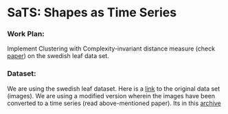 # SaTS: Shapes as Time Series

### Work Plan:
Implement Clustering with Complexity-invariant distance measure (check [paper](http://www.cs.ucr.edu/~eamonn/Complexity-Invariant%20Distance%20Measure.pdf))  on the swedish leaf data set.

### Dataset:
We are using the swedish leaf dataset. Here is a [link](https://archive.ics.uci.edu/ml/machine-learning-databases/00288/leaf.zip) to the original data set (images). We are using a modified version wherein the images have been converted to a time series (read above-mentioned paper). Its in this [archive](http://www.cs.ucr.edu/~eamonn/time_series_data/UCR_TS_Archive_2015.zip)
